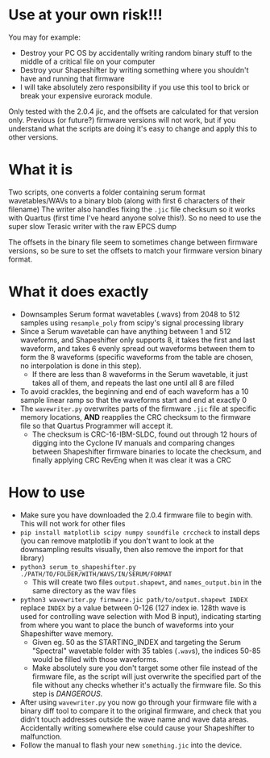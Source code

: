 # Use at your own risk!!! 
You may for example:
- Destroy your PC OS by accidentally writing random binary stuff to the middle of a critical file on your computer
- Destroy your Shapeshifter by writing something where you shouldn't have and running that firmware
- I will take absolutely zero responsibility if you use this tool to brick or break your expensive eurorack module.

Only tested with the 2.0.4 jic, and the offsets are calculated for that version only. Previous (or future?) firmware versions will not work, but if you understand what the scripts are doing it's easy to change and apply this to other versions.

# What it is
Two scripts, one converts a folder containing serum format wavetables/WAVs to a binary blob (along with first 6 characters of their filename)
The writer also handles fixing the `.jic` file checksum so it works with Quartus (first time I've heard anyone solve this!). So no need to use the super slow Terasic writer with the raw EPCS dump

The offsets in the binary file seem to sometimes change between firmware versions, so be sure to set the offsets to match your firmware version binary format.

# What it does exactly
- Downsamples Serum format wavetables (.wavs) from 2048 to 512 samples using `resample_poly` from scipy's signal processing library
- Since a Serum wavetable can have anything between 1 and 512 waveforms, and Shapeshifter only supports 8, it takes the first and last waveform, and takes 6 evenly spread out waveforms between them to form the 8 waveforms (specific waveforms from the table are chosen, no interpolation is done in this step).
  - If there are less than 8 waveforms in the Serum wavetable, it just takes all of them, and repeats the last one until all 8 are filled
- To avoid crackles, the beginning and end of each waveform has a 10 sample linear ramp so that the waveforms start and end at exactly 0
- The `wavewriter.py` overwrites parts of the firmware `.jic` file at specific memory locations, **AND** reapplies the CRC checksum to the firmware file so that Quartus Programmer will accept it.
  - The checksum is CRC-16-IBM-SLDC, found out through 12 hours of digging into the Cyclone IV manuals and comparing changes between Shapeshifter firmware binaries to locate the checksum, and finally applying CRC RevEng when it was clear it was a CRC


# How to use
- Make sure you have downloaded the 2.0.4 firmware file to begin with. This will not work for other files
- `pip install matplotlib scipy numpy soundfile crccheck` to install deps (you can remove matplotlib if you don't want to look at the downsampling results visually, then also remove the import for that library)
- `python3 serum_to_shapeshifter.py ./PATH/TO/FOLDER/WITH/WAVS/IN/SERUM/FORMAT`
  - This will create two files `output.shapewt`, and `names_output.bin` in the same directory as the wav files
- `python3 wavewriter.py firmware.jic path/to/output.shapewt INDEX` replace `INDEX` by a value between 0-126 (127 index ie. 128th wave is used for controlling wave selection with Mod B input), indicating starting from where you want to place the bunch of waveforms into your Shapeshifter wave memory.
  - Given eg. 50 as the STARTING_INDEX and targeting the Serum "Spectral" wavetable folder with 35 tables (`.wav`s), the indices 50-85 would be filled with those waveforms.
  - Make absolutely sure you don't target some other file instead of the firmware file, as the script will just overwrite the specified part of the file without any checks whether it's actually the firmware file. So this step is _DANGEROUS_.
- After using `wavewriter.py` you now go through your firmware file with a binary diff tool to compare it to the original firmware, and check that you didn't touch addresses outside the wave name and wave data areas. Accidentally writing somewhere else could cause your Shapeshifter to malfunction.
- Follow the manual to flash your new `something.jic` into the device.
